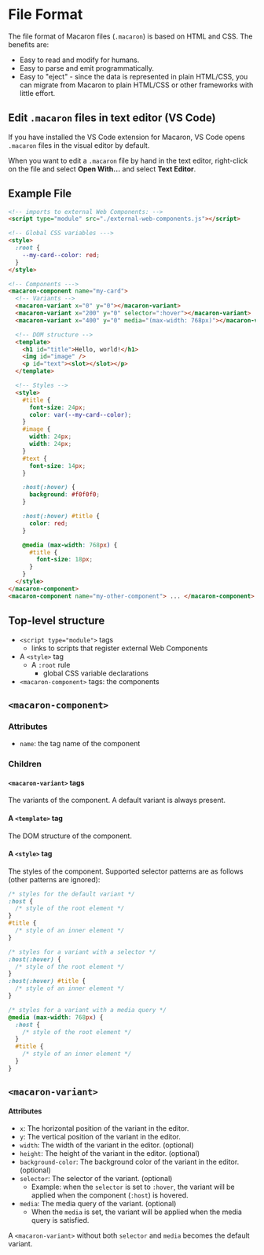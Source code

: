 # File Format

The file format of Macaron files (`.macaron`) is based on HTML and CSS. The benefits are:

- Easy to read and modify for humans.
- Easy to parse and emit programmatically.
- Easy to "eject" - since the data is represented in plain HTML/CSS, you can migrate from Macaron to plain HTML/CSS or other frameworks with little effort.

## Edit `.macaron` files in text editor (VS Code)

If you have installed the VS Code extension for Macaron, VS Code opens `.macaron` files in the visual editor by default.

When you want to edit a `.macaron` file by hand in the text editor, right-click on the file and select **Open With...** and select **Text Editor**.

## Example File

```html
<!-- imports to external Web Components: -->
<script type="module" src="./external-web-components.js"></script>

<!-- Global CSS variables --->
<style>
  :root {
    --my-card--color: red;
  }
</style>

<!-- Components --->
<macaron-component name="my-card">
  <!-- Variants -->
  <macaron-variant x="0" y="0"></macaron-variant>
  <macaron-variant x="200" y="0" selector=":hover"></macaron-variant>
  <macaron-variant x="400" y="0" media="(max-width: 768px)"></macaron-variant>

  <!-- DOM structure -->
  <template>
    <h1 id="title">Hello, world!</h1>
    <img id="image" />
    <p id="text"><slot></slot></p>
  </template>

  <!-- Styles -->
  <style>
    #title {
      font-size: 24px;
      color: var(--my-card--color);
    }
    #image {
      width: 24px;
      width: 24px;
    }
    #text {
      font-size: 14px;
    }

    :host(:hover) {
      background: #f0f0f0;
    }

    :host(:hover) #title {
      color: red;
    }

    @media (max-width: 768px) {
      #title {
        font-size: 18px;
      }
    }
  </style>
</macaron-component>
<macaron-component name="my-other-component"> ... </macaron-component>
```

## Top-level structure

- `<script type="module">` tags
  - links to scripts that register external Web Components
- A `<style>` tag
  - A `:root` rule
    - global CSS variable declarations
- `<macaron-component>` tags: the components

## `<macaron-component>`

### Attributes

- `name`: the tag name of the component

### Children

#### `<macaron-variant>` tags

The variants of the component. A default variant is always present.

#### A `<template>` tag

The DOM structure of the component.

#### A `<style>` tag

The styles of the component.
Supported selector patterns are as follows (other patterns are ignored):

```css
/* styles for the default variant */
:host {
  /* style of the root element */
}
#title {
  /* style of an inner element */
}

/* styles for a variant with a selector */
:host(:hover) {
  /* style of the root element */
}
:host(:hover) #title {
  /* style of an inner element */
}

/* styles for a variant with a media query */
@media (max-width: 768px) {
  :host {
    /* style of the root element */
  }
  #title {
    /* style of an inner element */
  }
}
```

## `<macaron-variant>`

#### Attributes

- `x`: The horizontal position of the variant in the editor.
- `y`: The vertical position of the variant in the editor.
- `width`: The width of the variant in the editor. (optional)
- `height`: The height of the variant in the editor. (optional)
- `background-color`: The background color of the variant in the editor. (optional)
- `selector`: The selector of the variant. (optional)
  - Example: when the `selector` is set to `:hover`, the variant will be applied when the component (`:host`) is hovered.
- `media`: The media query of the variant. (optional)
  - When the `media` is set, the variant will be applied when the media query is satisfied.

A `<macaron-variant>` without both `selector` and `media` becomes the default variant.
